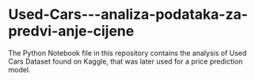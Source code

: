 # Used-Cars---analiza-podataka-za-predvi-anje-cijene
The Python Notebook file in this repository contains the analysis of Used Cars Dataset found on Kaggle, that was later used for a price prediction model.

